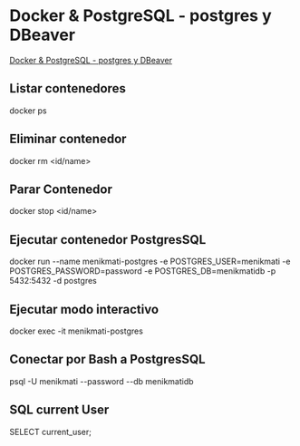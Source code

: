# Docker & PostgreSQL - postgres y DBeaver

[Docker & PostgreSQL - postgres y DBeaver](https://www.youtube.com/watch?v=hVrKX2RtigQ)

## Listar contenedores
docker ps

## Eliminar contenedor
docker rm <id/name>

## Parar Contenedor
docker stop <id/name>

## Ejecutar contenedor PostgresSQL
docker run --name menikmati-postgres -e POSTGRES_USER=menikmati -e POSTGRES_PASSWORD=password -e POSTGRES_DB=menikmatidb -p 5432:5432 -d postgres

## Ejecutar modo interactivo
docker exec -it menikmati-postgres

## Conectar por Bash a PostgresSQL
psql -U menikmati --password --db menikmatidb

## SQL current User
SELECT current_user;